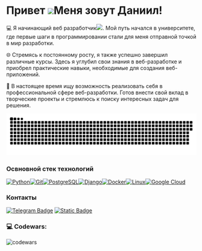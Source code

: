 Привет ![](https://user-images.githubusercontent.com/18350557/176309783-0785949b-9127-417c-8b55-ab5a4333674e.gif)Меня зовут Даниил!
==============================================================================================================================

💻 Я начинающий веб разработчик<img src="https://media.giphy.com/media/WUlplcMpOCEmTGBtBW/giphy.gif" width="30px">. Мой путь начался в университете, где первые шаги в программировании стали для меня отправной точкой в мир разработки.


🌐 Стремясь к постоянному росту, я также успешно завершил различные курсы. Здесь я углубил свои знания в веб-разработке и приобрел практические навыки, необходимые для создания веб-приложений.  
  

🚀 В настоящее время ищу возможность реализовать себя в профессиональной сфере веб-разработки. Готов внести свой вклад в творческие проекты и стремлюсь к поиску интересных задач для решения.

<p align="center">
 <img width="600" src="assets/github-snake.svg" alt="snake"/>
</p>



### Освновной стек технологий


<p align="left">
<a href="https://www.python.org/" target="_blank" rel="noreferrer"><img src="https://raw.githubusercontent.com/danielcranney/readme-generator/main/public/icons/skills/python-colored.svg" width="36" height="36" alt="Python" /></a><a href="https://git-scm.com/" target="_blank" rel="noreferrer"><img src="https://raw.githubusercontent.com/danielcranney/readme-generator/main/public/icons/skills/git-colored.svg" width="36" height="36" alt="Git" /></a><a href="https://www.postgresql.org/" target="_blank" rel="noreferrer"><img src="https://raw.githubusercontent.com/danielcranney/readme-generator/main/public/icons/skills/postgresql-colored.svg" width="36" height="36" alt="PostgreSQL" /></a><a href="https://www.djangoproject.com/" target="_blank" rel="noreferrer"><img src="https://raw.githubusercontent.com/danielcranney/readme-generator/main/public/icons/skills/django-colored.svg" width="36" height="36" alt="Django" /></a><a href="https://www.docker.com/" target="_blank" rel="noreferrer"><img src="https://raw.githubusercontent.com/danielcranney/readme-generator/main/public/icons/skills/docker-colored.svg" width="36" height="36" alt="Docker" /></a><a href="https://www.linux.org" target="_blank" rel="noreferrer"><img src="https://raw.githubusercontent.com/danielcranney/readme-generator/main/public/icons/skills/linux-colored.svg" width="36" height="36" alt="Linux" /></a><a href="https://cloud.google.com/" target="_blank" rel="noreferrer"><img src="https://raw.githubusercontent.com/danielcranney/readme-generator/main/public/icons/skills/googlecloud-colored.svg" width="36" height="36" alt="Google Cloud" /></a>
</p>


### Контакты

[![Telegram Badge](https://img.shields.io/badge/TELEGRAM-000000?style=for-the-badge&logo=telegram)](https://t.me/MonkaPonga)
 [![Static Badge](https://img.shields.io/badge/GMAIL-000000?style=for-the-badge&logo=GMAIL)](mailto:1337ddv@gmail.com@gmail.com)



### 💻 Codewars:

![codewars](https://www.codewars.com/users/pa2ha/badges/large)
